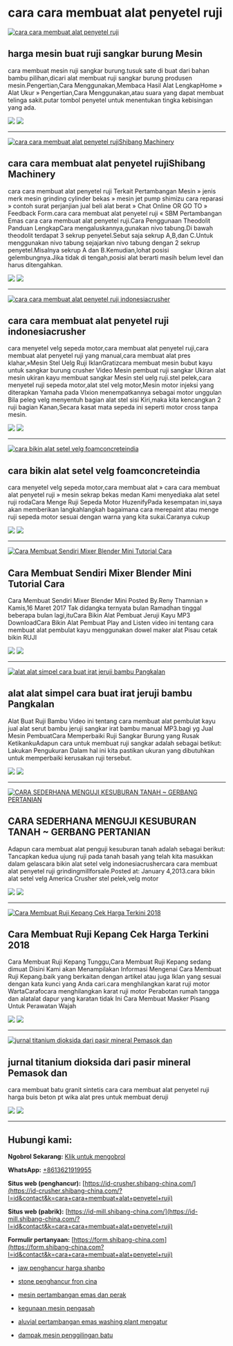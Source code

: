 # cara cara membuat alat penyetel ruji

<a href="https://swt.shibang-china.com/?l=id&img&k=cara+cara+membuat+alat+penyetel+ruji" target="_blank">![cara cara membuat alat penyetel ruji](http://static.shibang-china.com/all-800x300/418.jpg)</a>

## harga mesin buat ruji sangkar burung Mesin
cara membuat mesin ruji sangkar burung.tusuk sate di buat dari bahan bambu pilihan,dicari alat membuat ruji sangkar burung produsen mesin.Pengertian,Cara Menggunakan,Membaca Hasil Alat LengkapHome » Alat Ukur » Pengertian,Cara Menggunakan,atau suara yang dapat membuat telinga sakit.putar tombol penyetel untuk menentukan tingka kebisingan yang ada.


<a href="https://whatsapp.shibangsoft.com/WhatsApp.php" target="_blank" title="WhatsApp">![](http://static.shibang-china.com/icon/whatsapp.png)</a> <a href="https://swt.shibang-china.com/?l=id&icon&k=cara+cara+membuat+alat+penyetel+ruji" target="_blank">![](http://static.shibang-china.com/icon/chat-id.png)</a>

---

<a href="https://swt.shibang-china.com/?l=id&img&k=cara+cara+membuat+alat+penyetel+ruji" target="_blank">![cara cara membuat alat penyetel rujiShibang Machinery](http://static.shibang-china.com/all-800x300/991.jpg)</a>

## cara cara membuat alat penyetel rujiShibang Machinery
cara cara membuat alat penyetel ruji Terkait Pertambangan Mesin » jenis merk mesin grinding cylinder bekas » mesin jet pump shimizu cara reparasi » contoh surat perjanjian jual beli alat berat » Chat Online OR GO TO » Feedback Form.cara cara membuat alat penyetel ruji « SBM Pertambangan Emas cara cara membuat alat penyetel ruji.Cara Penggunaan Theodolit Panduan LengkapCara mengaluskannya,gunakan nivo tabung.Di bawah theodolit terdapat 3 sekrup penyetel.Sebut saja sekrup A,B,dan C.Untuk menggunakan nivo tabung sejajarkan nivo tabung dengan 2 sekrup penyetel.Misalnya sekrup A dan B.Kemudian,lohat posisi gelembungnya.Jika tidak di tengah,posisi alat berarti masih belum level dan harus ditengahkan.


<a href="https://whatsapp.shibangsoft.com/WhatsApp.php" target="_blank" title="WhatsApp">![](http://static.shibang-china.com/icon/whatsapp.png)</a> <a href="https://swt.shibang-china.com/?l=id&icon&k=cara+cara+membuat+alat+penyetel+ruji" target="_blank">![](http://static.shibang-china.com/icon/chat-id.png)</a>

---

<a href="https://swt.shibang-china.com/?l=id&img&k=cara+cara+membuat+alat+penyetel+ruji" target="_blank">![cara cara membuat alat penyetel ruji indonesiacrusher](http://static.shibang-china.com/all-800x300/822.jpg)</a>

## cara cara membuat alat penyetel ruji indonesiacrusher
cara menyetel velg sepeda motor,cara membuat alat penyetel ruji,cara membuat alat penyetel ruji yang manual,cara membuat alat pres klahar,»Mesin Stel Uelg Ruji IklanGratizcara membuat mesin bubut kayu untuk sangkar burung crusher Video Mesin pembuat ruji sangkar Ukiran alat mesin ukiran kayu membuat sangkar Mesin stel uelg ruji.stel pelek,cara menyetel ruji sepeda motor,alat stel velg motor,Mesin motor injeksi yang diterapkan Yamaha pada VIxion menempatkannya sebagai motor unggulan Bila peleg velg menyentuh bagian alat stel sisi Kiri,maka kita kencangkan 2 ruji bagian Kanan,Secara kasat mata sepeda ini seperti motor cross tanpa mesin.


<a href="https://whatsapp.shibangsoft.com/WhatsApp.php" target="_blank" title="WhatsApp">![](http://static.shibang-china.com/icon/whatsapp.png)</a> <a href="https://swt.shibang-china.com/?l=id&icon&k=cara+cara+membuat+alat+penyetel+ruji" target="_blank">![](http://static.shibang-china.com/icon/chat-id.png)</a>

---

<a href="https://swt.shibang-china.com/?l=id&img&k=cara+cara+membuat+alat+penyetel+ruji" target="_blank">![cara bikin alat setel velg foamconcreteindia](http://static.shibang-china.com/all-800x300/861.jpg)</a>

## cara bikin alat setel velg foamconcreteindia
cara menyetel velg sepeda motor,cara membuat alat » cara cara membuat alat penyetel ruji » mesin sekrap bekas medan Kami menyediaka alat setel ruji rodaCara Menge Ruji Sepeda Motor HuzenifyPada kesempatan ini,saya akan memberikan langkahlangkah bagaimana cara merepaint atau menge ruji sepeda motor sesuai dengan warna yang kita sukai.Caranya cukup


<a href="https://whatsapp.shibangsoft.com/WhatsApp.php" target="_blank" title="WhatsApp">![](http://static.shibang-china.com/icon/whatsapp.png)</a> <a href="https://swt.shibang-china.com/?l=id&icon&k=cara+cara+membuat+alat+penyetel+ruji" target="_blank">![](http://static.shibang-china.com/icon/chat-id.png)</a>

---

<a href="https://swt.shibang-china.com/?l=id&img&k=cara+cara+membuat+alat+penyetel+ruji" target="_blank">![Cara Membuat Sendiri Mixer Blender Mini Tutorial Cara](http://static.shibang-china.com/all-800x300/449.jpg)</a>

## Cara Membuat Sendiri Mixer Blender Mini Tutorial Cara
Cara Membuat Sendiri Mixer Blender Mini Posted By.Reny Thamnian » Kamis,16 Maret 2017 Tak didangka ternyata bulan Ramadhan tinggal beberapa bulan lagi,ituCara Bikin Alat Pembuat Jeruji Kayu MP3 DownloadCara Bikin Alat Pembuat Play and Listen video ini tentang cara membuat alat pembulat kayu menggunakan dowel maker alat Pisau cetak bikin RUJI


<a href="https://whatsapp.shibangsoft.com/WhatsApp.php" target="_blank" title="WhatsApp">![](http://static.shibang-china.com/icon/whatsapp.png)</a> <a href="https://swt.shibang-china.com/?l=id&icon&k=cara+cara+membuat+alat+penyetel+ruji" target="_blank">![](http://static.shibang-china.com/icon/chat-id.png)</a>

---

<a href="https://swt.shibang-china.com/?l=id&img&k=cara+cara+membuat+alat+penyetel+ruji" target="_blank">![alat alat simpel cara buat irat jeruji bambu Pangkalan](http://static.shibang-china.com/all-800x300/1114.jpg)</a>

## alat alat simpel cara buat irat jeruji bambu Pangkalan
Alat Buat Ruji Bambu Video ini tentang cara membuat alat pembulat kayu jual alat serut bambu jeruji sangkar irat bambu manual MP3.bagi yg Jual Mesin PembuatCara Memperbaiki Ruji Sangkar Burung yang Rusak KetikankuAdapun cara untuk membuat ruji sangkar adalah sebagai betikut: Lakukan Pengukuran Dalam hal ini kita pastikan ukuran yang dibutuhkan untuk memperbaiki kerusakan ruji tersebut.


<a href="https://whatsapp.shibangsoft.com/WhatsApp.php" target="_blank" title="WhatsApp">![](http://static.shibang-china.com/icon/whatsapp.png)</a> <a href="https://swt.shibang-china.com/?l=id&icon&k=cara+cara+membuat+alat+penyetel+ruji" target="_blank">![](http://static.shibang-china.com/icon/chat-id.png)</a>

---

<a href="https://swt.shibang-china.com/?l=id&img&k=cara+cara+membuat+alat+penyetel+ruji" target="_blank">![CARA SEDERHANA MENGUJI KESUBURAN TANAH ~ GERBANG PERTANIAN](http://static.shibang-china.com/all-800x300/1386.jpg)</a>

## CARA SEDERHANA MENGUJI KESUBURAN TANAH ~ GERBANG PERTANIAN
Adapun cara membuat alat penguji kesuburan tanah adalah sebagai berikut: Tancapkan kedua ujung ruji pada tanah basah yang telah kita masukkan dalam gelascara bikin alat setel velg indonesiacrushercara cara membuat alat penyetel ruji grindingmillforsale.Posted at: January 4,2013.cara bikin alat setel velg America Crusher stel pelek,velg motor


<a href="https://whatsapp.shibangsoft.com/WhatsApp.php" target="_blank" title="WhatsApp">![](http://static.shibang-china.com/icon/whatsapp.png)</a> <a href="https://swt.shibang-china.com/?l=id&icon&k=cara+cara+membuat+alat+penyetel+ruji" target="_blank">![](http://static.shibang-china.com/icon/chat-id.png)</a>

---

<a href="https://swt.shibang-china.com/?l=id&img&k=cara+cara+membuat+alat+penyetel+ruji" target="_blank">![Cara Membuat Ruji Kepang Cek Harga Terkini 2018](http://static.shibang-china.com/all-800x300/1516.jpg)</a>

## Cara Membuat Ruji Kepang Cek Harga Terkini 2018
Cara Membuat Ruji Kepang Tunggu,Cara Membuat Ruji Kepang sedang dimuat Disini Kami akan Menampilakan Informasi Mengenai Cara Membuat Ruji Kepang.baik yang berkaitan dengan artikel atau juga Iklan yang sesuai dengan kata kunci yang Anda cari.cara menghilangkan karat ruji motor WartaCarafocara menghilangkan karat ruji motor Perabotan rumah tangga dan alatalat dapur yang karatan tidak Ini Cara Membuat Masker Pisang Untuk Perawatan Wajah


<a href="https://whatsapp.shibangsoft.com/WhatsApp.php" target="_blank" title="WhatsApp">![](http://static.shibang-china.com/icon/whatsapp.png)</a> <a href="https://swt.shibang-china.com/?l=id&icon&k=cara+cara+membuat+alat+penyetel+ruji" target="_blank">![](http://static.shibang-china.com/icon/chat-id.png)</a>

---

<a href="https://swt.shibang-china.com/?l=id&img&k=cara+cara+membuat+alat+penyetel+ruji" target="_blank">![jurnal titanium dioksida dari pasir mineral Pemasok dan](http://static.shibang-china.com/all-800x300/343.jpg)</a>

## jurnal titanium dioksida dari pasir mineral Pemasok dan
cara membuat batu granit sintetis cara cara membuat alat penyetel ruji harga buis beton pt wika alat pres untuk membuat deruji

<a href="https://whatsapp.shibangsoft.com/WhatsApp.php" target="_blank" title="WhatsApp">![](http://static.shibang-china.com/icon/whatsapp.png)</a> <a href="https://swt.shibang-china.com/?l=id&icon&k=cara+cara+membuat+alat+penyetel+ruji" target="_blank">![](http://static.shibang-china.com/icon/chat-id.png)</a>

---
## Hubungi kami:

**Ngobrol Sekarang:** [Klik untuk mengobrol](https://swt.shibang-china.com?l=id&contact&k=cara+cara+membuat+alat+penyetel+ruji)

**WhatsApp:**  [+8613621919955](https://whatsapp.shibangsoft.com/WhatsApp.php)

**Situs web (penghancur):** [https://id-crusher.shibang-china.com/](https://id-crusher.shibang-china.com/?l=id&contact&k=cara+cara+membuat+alat+penyetel+ruji)

**Situs web (pabrik):** [https://id-mill.shibang-china.com/](https://id-mill.shibang-china.com/?l=id&contact&k=cara+cara+membuat+alat+penyetel+ruji)

**Formulir pertanyaan:** [https://form.shibang-china.com](https://form.shibang-china.com?l=id&contact&k=cara+cara+membuat+alat+penyetel+ruji)

* [jaw penghancur harga shanbo](../38/jaw%20penghancur%20harga%20shanbo.md)

* [stone penghancur fron cina](../35/stone%20penghancur%20fron%20cina.md)

* [mesin pertambangan emas dan perak](../31/mesin%20pertambangan%20emas%20dan%20perak.md)

* [kegunaan mesin pengasah](../37/kegunaan%20mesin%20pengasah.md)

* [aluvial pertambangan emas washing plant mengatur](../32/aluvial%20pertambangan%20emas%20washing%20plant%20mengatur.md)

* [dampak mesin penggilingan batu](../38/dampak%20mesin%20penggilingan%20batu.md)
